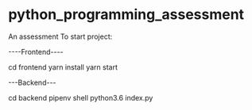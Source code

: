 # python_programming_assessment
An assessment
To start project:

----Frontend----

cd frontend
yarn install
yarn start


---Backend---

cd backend
pipenv shell
python3.6 index.py
